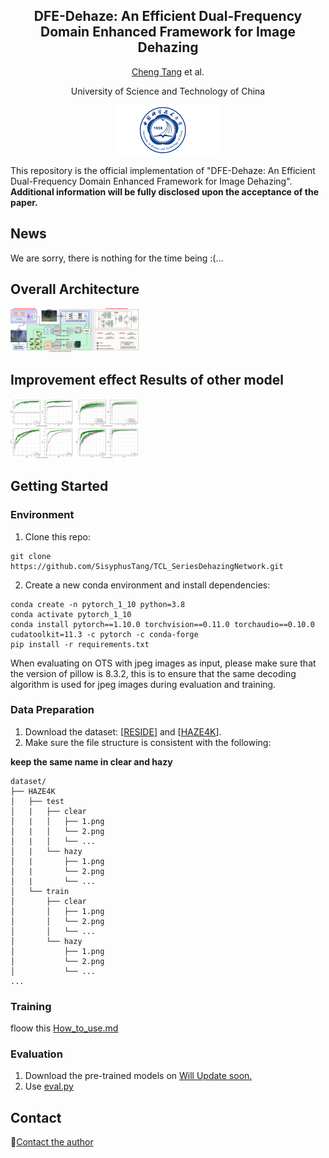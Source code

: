 <div align="center"> 

<h2> 
DFE-Dehaze: An Efficient Dual-Frequency Domain Enhanced Framework for Image Dehazing 
</h2>


[Cheng Tang]() et al.

University of Science and Technology of China

![USTC](./logo.gif)


</div>




This repository is the official implementation of "DFE-Dehaze: An Efficient Dual-Frequency Domain Enhanced Framework for Image Dehazing". **Additional information will be fully disclosed upon the acceptance of the paper.**


## News
We are sorry, there is nothing for the time being :(...

## Overall Architecture

<img src="fig2(new)_00.png" alt="Architecture" style="zoom:20%;" />

## Improvement effect Results of other model 

<img src="Model_enhanced_00.png" alt="Results" style="zoom:20%;" />

## Getting Started

### Environment

1. Clone this repo:

```
git clone https://github.com/SisyphusTang/TCL_SeriesDehazingNetwork.git
```

2. Create a new conda environment and install dependencies:

```
conda create -n pytorch_1_10 python=3.8
conda activate pytorch_1_10
conda install pytorch==1.10.0 torchvision==0.11.0 torchaudio==0.10.0 cudatoolkit=11.3 -c pytorch -c conda-forge
pip install -r requirements.txt
```
When evaluating on OTS with jpeg images as input, please make sure that the version of pillow is 8.3.2, this is to ensure that the same decoding algorithm is used for jpeg images during evaluation and training.
### Data Preparation

1. Download the dataset: [[RESIDE](https://sites.google.com/view/reside-dehaze-datasets/reside-v0)] and [[HAZE4K](https://github.com/liuye123321/DMT-Net)].
2. Make sure the file structure is consistent with the following:

**keep the same name in clear and hazy**

```
dataset/
├── HAZE4K
│   ├── test
│   |   ├── clear
│   |   │   ├── 1.png
│   |   │   └── 2.png
│   |   │   └── ...
│   |   └── hazy
│   |       ├── 1.png
│   |       └── 2.png
│   |       └── ...
│   └── train
│       ├── clear
│       │   ├── 1.png
│       │   └── 2.png
│       │   └── ...
│       └── hazy
│           ├── 1.png
│           └── 2.png
│           └── ...
...
```

### Training
floow this 
[How_to_use.md](./How_to_use.md)

### Evaluation

1. Download the pre-trained models on [Will Update soon.]()
2. Use [eval.py](code/eval.py)


## Contact
📩[Contact the author](tangcheng@mail.ustc.edu.cn)